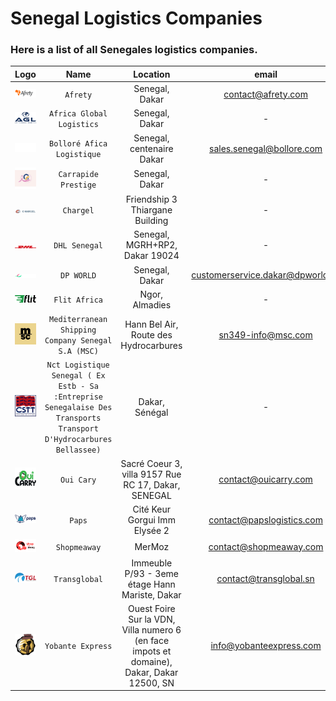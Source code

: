 # Senegal Logistics Companies
### Here is a list of all Senegales logistics companies.

|              Logo              |                                                                                Name                                                                                 |                                          Location                                          |              email               |                     website                     |            phone            |
|:------------------------------:|:-------------------------------------------------------------------------------------------------------------------------------------------------------------------:|:------------------------------------------------------------------------------------------:|:--------------------------------:|:-----------------------------------------------:|:---------------------------:|
| ![img.png]( assets/img_2.png)  |                                                                              `Afrety`                                                                               |                                       Senegal, Dakar                                       |        contact@afrety.com        |             https://www.afrety.com/             |          338644037          |
| ![img.png]( assets/img_12.png) |                                                                      `Africa Global Logistics`                                                                      |                                       Senegal, Dakar                                       |                -                 |            https://www.aglgroup.com/            |         33188871000         |
| ![img.png]( assets/img_11.png) |                                                                     `Bolloré Afica Logistique`                                                                      |                                 Senegal, centenaire Dakar                                  |    sales.senegal@bollore.com     |  https://www.bollore-transport-logistics.com/   |          338390000          |
|  ![img.png](assets/img_6.png)  |                                                                        `Carrapide Prestige`                                                                         |                                       Senegal, Dakar                                       |                -                 |         https://carrapideprestige.com/          |        221338200666         |
| ![img.png]( assets/img_1.png)  |                                                                              `Chargel`                                                                              |                              Friendship 3 Thiargane Building                               |                -                 |             https://www.chargel.me/             |          339232222          |
| ![img.png]( assets/img_7.png)  |                                                                            `DHL Senegal`                                                                            |                               Senegal, MGRH+RP2, Dakar 19024                               |                -                 |       https://www.dhl.com/sn-fr/home.html       |          338691111          |
| ![img.png]( assets/img_10.png) |                                                                             `DP WORLD`                                                                              |                                       Senegal, Dakar                                       | customerservice.dakar@dpworld.sn |          https://www.dpworld.com/dakar          |          338890820          |
|  ![img.png](assets/img_9.png)  |                                                                            `Flit Africa`                                                                            |                                       Ngor, Almadies                                       |                -                 |             https://flitafrica.com/             |        221777612689         |
| ![img.png]( assets/img_13.png) |                                                         `Mediterranean Shipping Company Senegal S.A (MSC)`                                                          |                           Hann Bel Air, Route des Hydrocarbures                            |        sn349-info@msc.com        |              https://www.msc.com/               |        221338590101         |
| ![img.png]( assets/img_14.png) |                         `Nct Logistique Senegal ( Ex Estb - Sa :Entreprise Senegalaise Des Transports Transport D'Hydrocarbures Bellassee)`                         |                                       Dakar, Sénégal                                       |                -                 |             http://cstt-ao.com/en/              |        221338493949         |
| ![img.png]( assets/img_4.png)  |                                                                             `Oui Cary`                                                                              |                    Sacré Coeur 3, villa 9157 Rue RC 17, Dakar, SENEGAL                     |       contact@ouicarry.com       |            https://www.ouicarry.com/            |        221774661616         |
|   ![img.png](assets/img.png)   |                                                                               `Paps`                                                                                |                               Cité Keur Gorgui Imm Elysée 2                                |    contact@papslogistics.com     |           https://papslogistics.com/            |        221339232323         |
| ![img.png]( assets/img_3.png)  |                                                                            `Shopmeaway`                                                                             |                                           MerMoz                                           |      contact@shopmeaway.com      |           https://www.shopmeaway.com/           |              -              |
|  ![img.png](assets/img_8.png)  |                                                                            `Transglobal`                                                                            |                       Immeuble P/93 - 3eme étage Hann Mariste, Dakar                       |      contact@transglobal.sn      | https://www.transglobal.sn/groupage-degroupage/ |        221338320309         |
| ![img.png]( assets/img_5.png)  |                                                                          `Yobante Express`                                                                          | Ouest Foire Sur la VDN, Villa numero 6 (en face impots et domaine), Dakar, Dakar 12500, SN |     info@yobanteexpress.com      |    https://www.yobanteexpress.com/#/accueil     | 221338248142 - 221785327909 |
